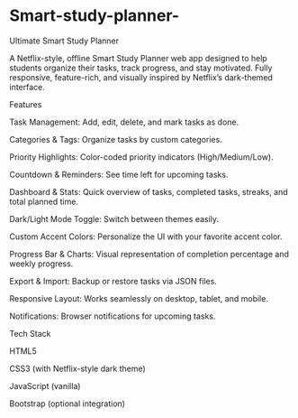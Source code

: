 # Smart-study-planner-
Ultimate Smart Study Planner

A Netflix-style, offline Smart Study Planner web app designed to help students organize their tasks, track progress, and stay motivated. Fully responsive, feature-rich, and visually inspired by Netflix’s dark-themed interface.

Features

Task Management: Add, edit, delete, and mark tasks as done.

Categories & Tags: Organize tasks by custom categories.

Priority Highlights: Color-coded priority indicators (High/Medium/Low).

Countdown & Reminders: See time left for upcoming tasks.

Dashboard & Stats: Quick overview of tasks, completed tasks, streaks, and total planned time.

Dark/Light Mode Toggle: Switch between themes easily.

Custom Accent Colors: Personalize the UI with your favorite accent color.

Progress Bar & Charts: Visual representation of completion percentage and weekly progress.

Export & Import: Backup or restore tasks via JSON files.

Responsive Layout: Works seamlessly on desktop, tablet, and mobile.

Notifications: Browser notifications for upcoming tasks.

Tech Stack

HTML5

CSS3 (with Netflix-style dark theme)

JavaScript (vanilla)

Bootstrap (optional integration)
